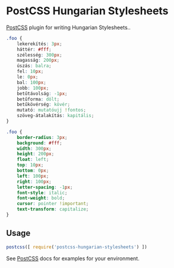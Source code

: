 # PostCSS Hungarian Stylesheets

[PostCSS] plugin for writing Hungarian Stylesheets..

[PostCSS]: https://github.com/postcss/postcss

```css
.foo {
	lekerekítés: 3px;
	háttér: #fff;
	szélesség: 300px;
	magasság: 200px;
	úszás: balra;
	fel: 10px;
	le: 0px;
	bal: 100px;
	jobb: 100px;
	betűtávolság: -1px;
	betűforma: dölt;
	betűkövérség: kövér;
	mutató: mutatóujj !fontos;
	szöveg-átalakítás: kapitális;
}
```

```css
.foo {
	border-radius: 3px;
	background: #fff;
	width: 300px;
	height: 200px;
	float: left;
	top: 10px;
	bottom: 0px;
	left: 100px;
	right: 100px;
	letter-spacing: -1px;
	font-style: italic;
	font-weight: bold;
	cursor: pointer !important;
	text-transform: capitalize;
}
```

## Usage

```js
postcss([ require('postcss-hungarian-stylesheets') ])
```

See [PostCSS] docs for examples for your environment.
